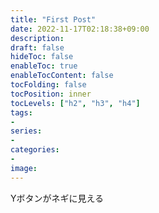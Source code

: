 ```yaml
---
title: "First Post"
date: 2022-11-17T02:18:38+09:00
description:
draft: false
hideToc: false
enableToc: true
enableTocContent: false
tocFolding: false
tocPosition: inner
tocLevels: ["h2", "h3", "h4"]
tags:
-
series:
-
categories:
-
image:
---
```


Yボタンがネギに見える
